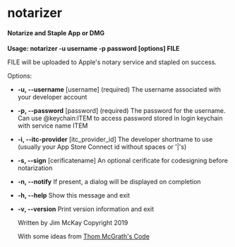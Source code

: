 # notarizer

#### Notarize and Staple App or DMG

**Usage: notarizer -u username -p password [options] FILE**

FILE will be uploaded to Apple's notary service and stapled on success.

Options:
- **-u, --username** [username] (required)
   The username associated with your developer account
- **-p, --password** [password] (required)
   The password for the username. Can use @keychain:ITEM to access password stored in login keychain with service name ITEM
- **-i, --itc-provider** [itc_provider_id]
   The developer shortname to use (usually your App Store Connect id without spaces or '|'s)
- **-s, --sign** [cerificatename]
   An optional cerificate for codesigning before notarization
- **-n, --notify**
   If present, a dialog will be displayed on completion
- **-h, --help**
   Show this message and exit
- **-v, --version**
   Print version information and exit

   Written by Jim McKay 
   Copyright 2019
   
   With some ideas from [Thom McGrath's Code](https://github.com/thommcgrath/Beacon/blob/master/Installers/Mac/Build.sh "Thom McGrath's Code")
